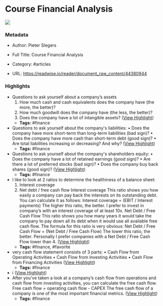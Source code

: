 # Course Financial Analysis

![](https://readwise-assets.s3.amazonaws.com/static/images/article3.5c705a01b476.png)

### Metadata

- Author: Pieter Slegers
- Full Title: Course Financial Analysis
- Category: #articles


- URL: https://readwise.io/reader/document_raw_content/44380944

### Highlights

- Questions to ask yourself about a company’s assets
  1. How much cash and cash equivalents does the company have (the more, the better)?
  2. How much goodwill does the company have (the less, the better)?
  3. Does the company have a lot of intangible assets? ([View Highlight](https://read.readwise.io/read/01gxgt0x6dr6b24f1qqkvnpt5v))
    - **Tags:** #finance
- Questions to ask yourself about the company's liabilities:
  • Does the company have more short-term than long-term liabilities (bad sign)?
  • Does the company have more cash than short-term debt (good sign)?
  • Are total liabilities increasing or decreasing? And why? ([View Highlight](https://read.readwise.io/read/01gxgsyxmjwks10sc9h1akyt1r))
    - **Tags:** #finance
- Questions to ask yourself about the company's shareholders equity:
  • Does the company have a lot of retained earnings (good sign)?
  • Are there a lot of preferred stocks (bad sign)?
  • Does the company buy back shares (good sign)? ([View Highlight](https://read.readwise.io/read/01gxgt09vgh8rd5hm2qr94nc4y))
    - **Tags:** #finance
- I like to look at 2 ratios to determine the healthiness of a balance
  sheet:
  1. Interest coverage
  2. Net debt / free cash flow
  Interest coverage
  This ratio shows you how easily a company can pay back the interests on its outstanding
  debt.
  You can calculate it as follows:
  Interest coverage = (EBIT / Interest payments)
  The higher this ratio, the better. I prefer to invest in company’s with an interest coverage
  of at least 10x.
  Net Debt / Free Cash Flow
  This ratio shows you how many years it would take the company to pay down all its debt
  when it would use all available free cash flow.
  The formula for this ratio is very obvious:
  Net Debt / Free Cash Flow = (Net Debt / Free Cash Flow)
  The lower this ratio, the better. Personally I prefer companies with a Net Debt / Free Cash
  Flow lower than 4. ([View Highlight](https://read.readwise.io/read/01gxgt2z0z5e5004jmgbbr0avt))
    - **Tags:** #finance, #favorite
- very cash flow statement consists of 3 parts:
  • Cash Flow from Operating Activities
  • Cash Flow from Investing Activities
  • Cash Flow from Financing Activities ([View Highlight](https://read.readwise.io/read/01gxgtshfnxprgq10wdhmzab4g))
    - **Tags:** #finance
- i ([View Highlight](https://read.readwise.io/read/01gxgvmm7t4mrg81c014mqac1c))
- After you’ve taken a look at a company’s cash flow from operations and cash flow from
  investing activities, you can calculate the free cash flow.
  Free cash flow = operating cash flow - CAPEX
  The free cash flow of a company is one of the most important financial metrics. ([View Highlight](https://read.readwise.io/read/01gxgvmpe5bh641jfs4fb34m31))
    - **Tags:** #finance
